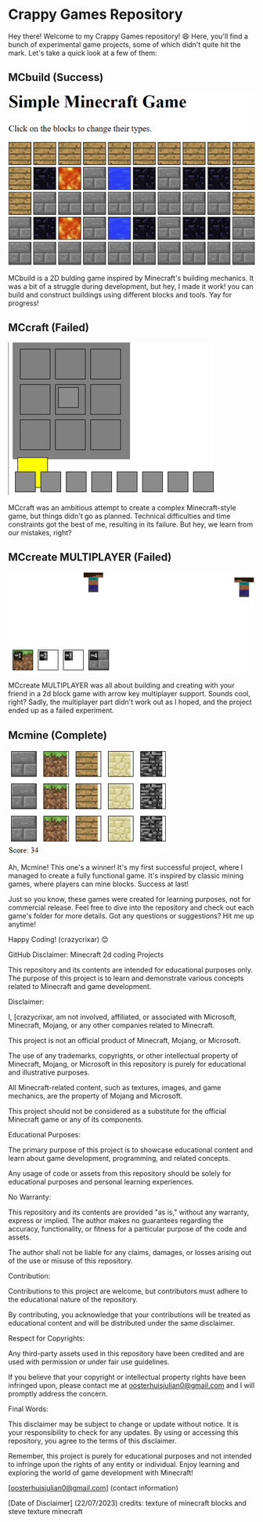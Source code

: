 
# Crappy Games Repository

Hey there! Welcome to my Crappy Games repository! 😄 Here, you'll find a bunch of experimental game projects, some of which didn't quite hit the mark. Let's take a quick look at a few of them:

## MCbuild (Success)
![MCbuild](MCbuild.png)

MCbuild is a 2D bulding game inspired by Minecraft's building mechanics. It was a bit of a struggle during development, but hey, I made it work! you can build and construct buildings using different blocks and tools. Yay for progress!

## MCcraft (Failed)
![MCcraft](MCcraft.png)

MCcraft was an ambitious attempt to create a complex Minecraft-style game, but things didn't go as planned. Technical difficulties and time constraints got the best of me, resulting in its failure. But hey, we learn from our mistakes, right?

## MCcreate MULTIPLAYER (Failed)
![MCcreate MULTIPLAYER](mccreatemultiplayer.png)

MCcreate MULTIPLAYER was all about building and creating with your friend in a 2d block game with  arrow key multiplayer support. Sounds cool, right? Sadly, the multiplayer part didn't work out as I hoped, and the project ended up as a failed experiment.

## Mcmine (Complete)
![Mcmine](MCmine.png)

Ah, Mcmine! This one's a winner! It's my first successful project, where I managed to create a fully functional game. It's inspired by classic mining games, where players can mine blocks. Success at last!

Just so you know, these games were created for learning purposes, not for commercial release. Feel free to dive into the repository and check out each game's folder for more details. Got any questions or suggestions? Hit me up anytime!

Happy Coding!
(crazycrixar)
😊

GitHub Disclaimer: Minecraft 2d coding Projects

This repository and its contents are intended for educational purposes only. The purpose of this project is to learn and demonstrate various concepts related to Minecraft and game development.

Disclaimer:

I, [crazycrixar, am not involved, affiliated, or associated with Microsoft, Minecraft, Mojang, or any other companies related to Minecraft.

This project is not an official product of Minecraft, Mojang, or Microsoft.

The use of any trademarks, copyrights, or other intellectual property of Minecraft, Mojang, or Microsoft in this repository is purely for educational and illustrative purposes.

All Minecraft-related content, such as textures, images, and game mechanics, are the property of Mojang and Microsoft.

This project should not be considered as a substitute for the official Minecraft game or any of its components.

Educational Purposes:

The primary purpose of this project is to showcase educational content and learn about game development, programming, and related concepts.

Any usage of code or assets from this repository should be solely for educational purposes and personal learning experiences.

No Warranty:

This repository and its contents are provided "as is," without any warranty, express or implied. The author makes no guarantees regarding the accuracy, functionality, or fitness for a particular purpose of the code and assets.

The author shall not be liable for any claims, damages, or losses arising out of the use or misuse of this repository.

Contribution:

Contributions to this project are welcome, but contributors must adhere to the educational nature of the repository.

By contributing, you acknowledge that your contributions will be treated as educational content and will be distributed under the same disclaimer.

Respect for Copyrights:

Any third-party assets used in this repository have been credited and are used with permission or under fair use guidelines.

If you believe that your copyright or intellectual property rights have been infringed upon, please contact me at oosterhuisjulian0@gmail.com and I will promptly address the concern.

Final Words:

This disclaimer may be subject to change or update without notice. It is your responsibility to check for any updates. By using or accessing this repository, you agree to the terms of this disclaimer.

Remember, this project is purely for educational purposes and not intended to infringe upon the rights of any entity or individual. Enjoy learning and exploring the world of game development with Minecraft!

[oosterhuisjulian0@gmail.com] (contact information)

[Date of Disclaimer] (22/07/2023)
credits:
texture of minecraft blocks
and
steve texture minecraft



